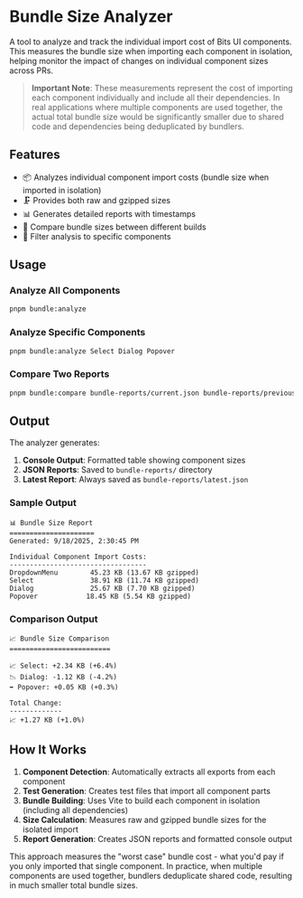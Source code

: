 # Bundle Size Analyzer

A tool to analyze and track the individual import cost of Bits UI components. This measures the bundle size when importing each component in isolation, helping monitor the impact of changes on individual component sizes across PRs.

> **Important Note**: These measurements represent the cost of importing each component individually and include all their dependencies. In real applications where multiple components are used together, the actual total bundle size would be significantly smaller due to shared code and dependencies being deduplicated by bundlers.

## Features

- 📦 Analyzes individual component import costs (bundle size when imported in isolation)
- 🗜️ Provides both raw and gzipped sizes
- 📊 Generates detailed reports with timestamps
- 🔄 Compare bundle sizes between different builds
- 🎯 Filter analysis to specific components

## Usage

### Analyze All Components

```bash
pnpm bundle:analyze
```

### Analyze Specific Components

```bash
pnpm bundle:analyze Select Dialog Popover
```

### Compare Two Reports

```bash
pnpm bundle:compare bundle-reports/current.json bundle-reports/previous.json
```

## Output

The analyzer generates:

1. **Console Output**: Formatted table showing component sizes
2. **JSON Reports**: Saved to `bundle-reports/` directory
3. **Latest Report**: Always saved as `bundle-reports/latest.json`

### Sample Output

```
📊 Bundle Size Report
=====================
Generated: 9/18/2025, 2:30:45 PM

Individual Component Import Costs:
----------------------------------
DropdownMenu        45.23 KB (13.67 KB gzipped)
Select              38.91 KB (11.74 KB gzipped)
Dialog              25.67 KB (7.70 KB gzipped)
Popover            18.45 KB (5.54 KB gzipped)
```

### Comparison Output

```
📈 Bundle Size Comparison
=========================

📈 Select: +2.34 KB (+6.4%)
📉 Dialog: -1.12 KB (-4.2%)
➡️ Popover: +0.05 KB (+0.3%)

Total Change:
-------------
📈 +1.27 KB (+1.0%)
```

## How It Works

1. **Component Detection**: Automatically extracts all exports from each component
2. **Test Generation**: Creates test files that import all component parts
3. **Bundle Building**: Uses Vite to build each component in isolation (including all dependencies)
4. **Size Calculation**: Measures raw and gzipped bundle sizes for the isolated import
5. **Report Generation**: Creates JSON reports and formatted console output

This approach measures the "worst case" bundle cost - what you'd pay if you only imported that single component. In practice, when multiple components are used together, bundlers deduplicate shared code, resulting in much smaller total bundle sizes.
